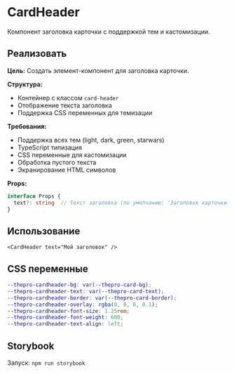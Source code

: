 # CardHeader

Компонент заголовка карточки с поддержкой тем и кастомизации.

## Реализовать

**Цель:** Создать элемент-компонент для заголовка карточки.

**Структура:**
- Контейнер с классом `card-header`
- Отображение текста заголовка
- Поддержка CSS переменных для темизации

**Требования:**
- Поддержка всех тем (light, dark, green, starwars)
- TypeScript типизация
- CSS переменные для кастомизации
- Обработка пустого текста
- Экранирование HTML символов

**Props:**
```typescript
interface Props {
  text?: string  // Текст заголовка (по умолчанию: 'Заголовок карточки')
}
```

## Использование

```vue
<CardHeader text="Мой заголовок" />
```

## CSS переменные

```scss
--thepro-cardheader-bg: var(--thepro-card-bg);
--thepro-cardheader-text: var(--thepro-card-text);
--thepro-cardheader-border: var(--thepro-card-border);
--thepro-cardheader-overlay: rgba(0, 0, 0, 0.1);
--thepro-cardheader-font-size: 1.25rem;
--thepro-cardheader-font-weight: 600;
--thepro-cardheader-text-align: left;
```

## Storybook

Запуск: `npm run storybook`
